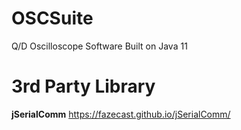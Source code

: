 # OSCSuite
Q/D Oscilloscope Software
Built on Java 11
# 3rd Party Library
**jSerialComm** https://fazecast.github.io/jSerialComm/
